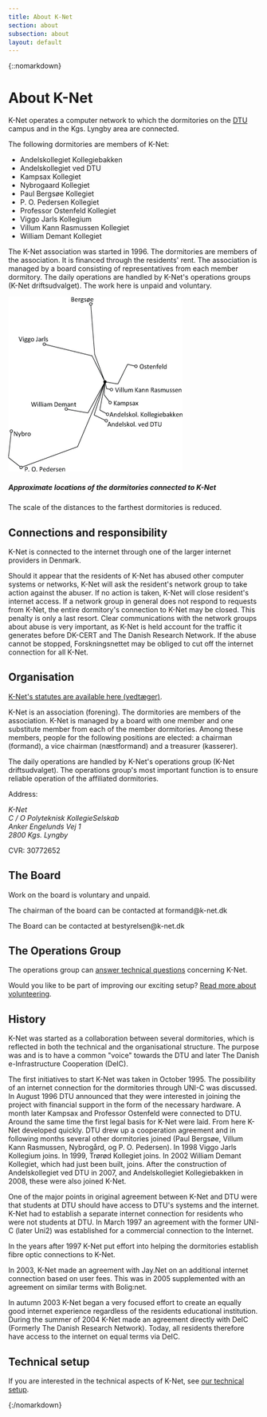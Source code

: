```yaml
---
title: About K-Net
section: about
subsection: about
layout: default
---
```

{::nomarkdown}
<h1>About K-Net</h1>



<div class="row">
	<div class="span6">
		<p>K-Net operates a computer network to which the dormitories on the <a href="https://www.dtu.dk/">DTU</a> campus and in the Kgs. Lyngby area are connected.</p>
		<p>The following dormitories are members of K-Net:</p>
		<ul>
			<li>Andelskollegiet Kollegiebakken</li>
			<li>Andelskollegiet ved DTU</li>
			<li>Kampsax Kollegiet</li>
			<li>Nybrogaard Kollegiet</li>
			<li>Paul Bergsøe Kollegiet</li>
			<li>P. O. Pedersen Kollegiet</li>
			<li>Professor Ostenfeld Kollegiet</li>
			<li>Viggo Jarls Kollegium</li>
			<li>Villum Kann Rasmussen Kollegiet</li>
			<li>William Demant Kollegiet</li>
		</ul>
		<p>The K-Net association was started in 1996. The dormitories are members of the association. It is financed through the residents' rent. The association is managed by a board consisting of representatives from each member dormitory. The daily operations are handled by K-Net's operations groups (K-Net driftsudvalget). The work here is unpaid and voluntary.</p>
	</div>
	<div class="span6">
		<div class="thumbnail">
			<img src="/img/dormgraph.png" alt="">
			<h5>Approximate locations of the dormitories connected to K-Net</h5>
			<p>The scale of the distances to the farthest dormitories is reduced.</p>
		</div>
	</div>
</div>



<h2>Connections and responsibility</h2>
<p>K-Net is connected to the internet through one of the larger internet providers in Denmark.</p>
<p>Should it appear that the residents of K-Net has abused other computer systems or networks, K-Net will ask the resident's network group to take action against the abuser. If no action is taken, K-Net will close resident's internet access. If a network group in general does not respond to requests from K-Net, the entire dormitory's connection to K-Net may be closed. This penalty is only a last resort. Clear communications with the network groups about abuse is very important, as K-Net is held account for the traffic it generates before DK-CERT and The Danish Research Network. If the abuse cannot be stopped, Forskningsnettet may be obliged to cut off the internet connection for all K-Net.</p>

<h2>Organisation</h2>
<p><a href="/files/240222_vedtaegter.pdf">K-Net's statutes are available here (vedtæger)</a>.</p>
<p>K-Net is an association (forening). The dormitories are members of the association. K-Net is managed by a board with one member and one substitute member from each of the member dormitories. Among these members, people for the following positions are elected: a chairman (formand), a vice chairman (næstformand) and a treasurer (kasserer).</p>
<p>The daily operations are handled by K-Net's operations group (K-Net driftsudvalget). The operations group's most important function is to ensure reliable operation of the affiliated dormitories.</p>
<p>Address:</p>
<address>
K-Net<br/>
C / O Polyteknisk KollegieSelskab<br/>
Anker Engelunds Vej 1<br/>
2800 Kgs. Lyngby<br/>
</address>
<p>CVR: 30772652</p>

<h2>The Board</h2>
<p>Work on the board is voluntary and unpaid.</p>
<p>The chairman of the board can be contacted at formand@k-net.dk</p>
<p>The Board can be contacted at bestyrelsen@k-net.dk</p>

<h2>The Operations Group</h2>
<p>The operations group can <a href="/support">answer technical questions</a> concerning K-Net.</p>
<p>Would you like to be part of improving our exciting setup? <a href="/volunteering">Read more about volunteering</a>.</p>

<h2>History</h2>
<p>K-Net was started as a collaboration between several dormitories, which is reflected in both the technical and the organisational structure. The purpose was and is to have a common "voice" towards the DTU and later The Danish e-Infrastructure Cooperation (DeIC).</p>
<p>The first initiatives to start K-Net was taken in October 1995. The possibility of an internet connection for the dormitories through UNI-C was discussed. In August 1996 DTU announced that they were interested in joining the project with financial support in the form of the necessary hardware. A month later Kampsax and Professor Ostenfeld were connected to DTU. Around the same time the first legal basis for K-Net were laid. From here K-Net developed quickly. DTU drew up a cooperation agreement and in following months several other dormitories joined (Paul Bergsøe, Villum Kann Rasmussen, Nybrogård, og P. O. Pedersen). In 1998 Viggo Jarls Kollegium joins. In 1999, Trørød Kollegiet joins. In 2002 William Demant Kollegiet, which had just been built, joins. After the construction of Andelskollegiet ved DTU in 2007, and Andelskollegiet Kollegiebakken in 2008, these were also joined K-Net.</p>
<p>One of the major points in original agreement between K-Net and DTU were that students at DTU should have access to DTU's systems and the internet. K-Net had to establish a separate internet connection for residents who were not students at DTU. In March 1997 an agreement with the former UNI-C (later Uni2) was established for a commercial connection to the Internet.</p>
<p>In the years after 1997 K-Net put effort into helping the dormitories establish fibre optic connections to K-Net.</p>
<p>In 2003, K-Net made an agreement with Jay.Net on an additional internet connection based on user fees. This was in 2005 supplemented with an agreement on similar terms with Bolig:net.</p>
<p>In autumn 2003 K-Net began a very focused effort to create an equally good internet experience regardless of the residents educational institution. During the summer of 2004 K-Net made an agreement directly with DeIC (Formerly The Danish Research Network). Today, all residents therefore have access to the internet on equal terms via DeIC.</p>

<h2>Technical setup</h2>
<p>If you are interested in the technical aspects of K-Net, see <a href="/technicalsetup">our technical setup</a>.</p>
{:/nomarkdown}
